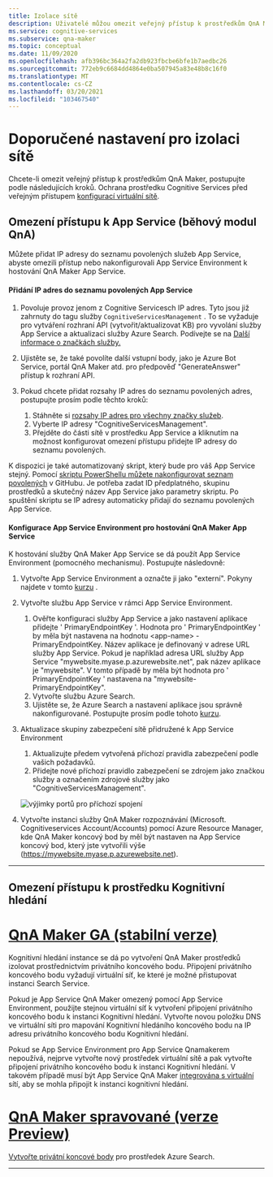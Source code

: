 ```yaml
---
title: Izolace sítě
description: Uživatelé můžou omezit veřejný přístup k prostředkům QnA Maker.
ms.service: cognitive-services
ms.subservice: qna-maker
ms.topic: conceptual
ms.date: 11/09/2020
ms.openlocfilehash: afb396bc364a2fa2db923fbcbe6bfe1b7aedbc26
ms.sourcegitcommit: 772eb9c6684dd4864e0ba507945a83e48b8c16f0
ms.translationtype: MT
ms.contentlocale: cs-CZ
ms.lasthandoff: 03/20/2021
ms.locfileid: "103467540"
---
```

# <a name="recommended-settings-for-network-isolation"></a>Doporučené nastavení pro izolaci sítě

Chcete-li omezit veřejný přístup k prostředkům QnA Maker, postupujte podle následujících kroků. Ochrana prostředku Cognitive Services před veřejným přístupem [konfigurací virtuální sítě](../../cognitive-services-virtual-networks.md?tabs=portal).

## <a name="restrict-access-to-app-service-qna-runtime"></a>Omezení přístupu k App Service (běhový modul QnA)

Můžete přidat IP adresy do seznamu povolených služeb App Service, abyste omezili přístup nebo nakonfigurovali App Service Environment k hostování QnA Maker App Service.

#### <a name="add-ips-to-app-service-allow-list"></a>Přidání IP adres do seznamu povolených App Service

1. Povoluje provoz jenom z Cognitive Servicesch IP adres. Tyto jsou již zahrnuty do tagu služby `CognitiveServicesManagement` . To se vyžaduje pro vytváření rozhraní API (vytvořit/aktualizovat KB) pro vyvolání služby App Service a aktualizaci služby Azure Search. Podívejte se na [Další informace o značkách služby.](../../../virtual-network/service-tags-overview.md)
2. Ujistěte se, že také povolíte další vstupní body, jako je Azure Bot Service, portál QnA Maker atd. pro předpověď "GenerateAnswer" přístup k rozhraní API.
3. Pokud chcete přidat rozsahy IP adres do seznamu povolených adres, postupujte prosím podle těchto kroků:

   1. Stáhněte si [rozsahy IP adres pro všechny značky služeb](https://www.microsoft.com/download/details.aspx?id=56519).
   2. Vyberte IP adresy "CognitiveServicesManagement".
   3. Přejděte do části sítě v prostředku App Service a kliknutím na možnost konfigurovat omezení přístupu přidejte IP adresy do seznamu povolených.

K dispozici je také automatizovaný skript, který bude pro váš App Service stejný. Pomocí [skriptu PowerShellu můžete nakonfigurovat seznam povolených](https://github.com/pchoudhari/QnAMakerBackupRestore/blob/master/AddRestrictedIPAzureAppService.ps1) v GitHubu. Je potřeba zadat ID předplatného, skupinu prostředků a skutečný název App Service jako parametry skriptu. Po spuštění skriptu se IP adresy automaticky přidají do seznamu povolených App Service.

#### <a name="configure-app-service-environment-to-host-qna-maker-app-service"></a>Konfigurace App Service Environment pro hostování QnA Maker App Service
    
K hostování služby QnA Maker App Service se dá použít App Service Environment (pomocného mechanismu). Postupujte následovně:

1. Vytvořte App Service Environment a označte ji jako "externí". Pokyny najdete v tomto [kurzu](../../../app-service/environment/create-external-ase.md) .
2.  Vytvořte službu App Service v rámci App Service Environment.
    1. Ověřte konfiguraci služby App Service a jako nastavení aplikace přidejte ' PrimaryEndpointKey '. Hodnota pro ' PrimaryEndpointKey ' by měla být nastavena na hodnotu \<app-name\> -PrimaryEndpointKey. Název aplikace je definovaný v adrese URL služby App Service. Pokud je například adresa URL služby App Service "mywebsite.myase.p.azurewebsite.net", pak název aplikace je "mywebsite". V tomto případě by měla být hodnota pro ' PrimaryEndpointKey ' nastavena na "mywebsite-PrimaryEndpointKey".
    2. Vytvořte službu Azure Search.
    3. Ujistěte se, že Azure Search a nastavení aplikace jsou správně nakonfigurované. 
          Postupujte prosím podle tohoto [kurzu](../reference-app-service.md?tabs=v1#app-service).
3.  Aktualizace skupiny zabezpečení sítě přidružené k App Service Environment
    1. Aktualizujte předem vytvořená příchozí pravidla zabezpečení podle vašich požadavků.
    2. Přidejte nové příchozí pravidlo zabezpečení se zdrojem jako značkou služby a označením zdrojové služby jako "CognitiveServicesManagement".
       
    ![výjimky portů pro příchozí spojení](../media/inbound-ports.png)

4.  Vytvořte instanci služby QnA Maker rozpoznávání (Microsoft. Cognitiveservices Account/Accounts) pomocí Azure Resource Manager, kde QnA Maker koncový bod by měl být nastaven na App Service koncový bod, který jste vytvořili výše (https://mywebsite.myase.p.azurewebsite.net).
    
---

## <a name="restrict-access-to-cognitive-search-resource"></a>Omezení přístupu k prostředku Kognitivní hledání

# <a name="qna-maker-ga-stable-release"></a>[QnA Maker GA (stabilní verze)](#tab/v1)

Kognitivní hledání instance se dá po vytvoření QnA Maker prostředků izolovat prostřednictvím privátního koncového bodu. Připojení privátního koncového bodu vyžadují virtuální síť, ke které je možné přistupovat instanci Search Service. 

Pokud je App Service QnA Maker omezený pomocí App Service Environment, použijte stejnou virtuální síť k vytvoření připojení privátního koncového bodu k instanci Kognitivní hledání. Vytvořte novou položku DNS ve virtuální síti pro mapování Kognitivní hledáního koncového bodu na IP adresu privátního koncového bodu Kognitivní hledání. 

Pokud se App Service Environment pro App Service Qnamakerem nepoužívá, nejprve vytvořte nový prostředek virtuální sítě a pak vytvořte připojení privátního koncového bodu k instanci Kognitivní hledání. V takovém případě musí být App Service QnA Maker [integrována s virtuální](https://docs.microsoft.com/azure/app-service/web-sites-integrate-with-vnet) sítí, aby se mohla připojit k instanci kognitivní hledání. 

#  <a name="qna-maker-managed-preview-release"></a>[QnA Maker spravované (verze Preview)](#tab/v2)

[Vytvořte privátní koncové body](../reference-private-endpoint.md) pro prostředek Azure Search.

---
